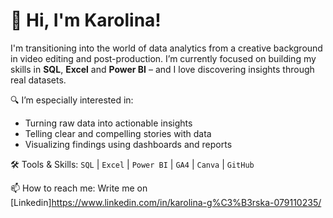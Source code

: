 # 👋 Hi, I'm Karolina!

I'm transitioning into the world of data analytics from a creative background in video editing and post-production. I’m currently focused on building my skills in **SQL**, **Excel** and **Power BI** – and I love discovering insights through real datasets.

🔍 I’m especially interested in:
- Turning raw data into actionable insights
- Telling clear and compelling stories with data
- Visualizing findings using dashboards and reports

🛠 Tools & Skills:
`SQL` | `Excel` | `Power BI` | `GA4` | `Canva` | `GitHub`

📫 How to reach me: Write me on [Linkedin]https://www.linkedin.com/in/karolina-g%C3%B3rska-079110235/
